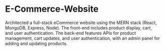 # E-Commerce-Website
Architected a full-stack eCommerce website using the MERN stack (React, MongoDB, Express, Node). The front-end includes product display, cart, and user authentication. The back-end features APIs for product management, cart updates, and user authentication, with an admin panel for adding and updating products.
